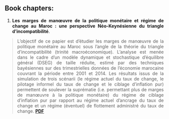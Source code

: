 <style>body {text-align: justify}</style>
<style>body {"font-family: Brail; font-size: 8pt; text-align: justify}</style>

## **Book chapters**:

 1. **Les marges de manœuvre de la politique monétaire et régime de change au Maroc : une perspective Néo-Keynésienne du triangle d’incompatibilité**.

 >L’objectif de ce papier est d’étudier les marges de manœuvre de la politique monétaire au Maroc sous l’angle de la théorie du triangle d’incompatibilité (trinité macroéconomique). L’analyse est menée dans le cadre d’un modèle dynamique et stochastique d’équilibre général (DSEG) de taille réduite, estimé par des techniques bayésiennes sur des trimestrielles données de l’économie marocaine couvrant la période entre 2001 et 2014. Les résultats issus de la simulation de trois scénarii (le régime actuel du taux de change, le pilotage informel du taux de change et le ciblage d’inflation pur) permettent de soulever la  suprématie  (i.e.  permettant  plus  de  marges  de  manœuvre  à  la  politique monétaire) du régime de ciblage d’inflation pur par rapport au régime actuel d’ancrage du taux de change et un régime (éventuel) de flottement administré du taux de change.
[**PDF**](https://www.policycenter.ma/publications/les-politiques-macro%C3%A9conomiques-au-maroc-et-dans-les-pays-en-d%C3%A9veloppement-quelques)